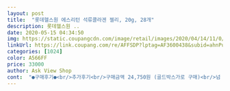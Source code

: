 ```yaml
---
layout: post 
title:  "롯데헬스원 에스리턴 석류콜라겐 젤리, 20g, 28개" 
description: 롯데헬스원 ..
date: 2020-05-15 04:34:50 
img: https://static.coupangcdn.com/image/retail/images/2020/04/14/11/0/5e7c3fec-ecd0-4500-839e-ec5585bf3a4a.jpg 
linkUrl: https://link.coupang.com/re/AFFSDP?lptag=AF3600438&subid=ahnPublicAsk&pageKey=1492062061&itemId=2561293840&vendorItemId=70553768633&traceid=V0-113-9efbf1920413c8e6 
categories: [1024] 
color: A566FF 
price: 33000 
author: Ask View Shop 
cont:  "●구매후기●<br/>추가후기<br/>구매금액 24,750원 (골드박스가로 구매)<br/>넘 맛있어서 또 구매생각있어요<br/>다만 가격이 안맞아서 ㅋㅋㅋㅋㅋㅋ<br/>더러운 비닐 그대로 버리면 안되는데 비닐로 배출이라는 문구만 보고 그냥 버리는 사람도 많더라구요<br/>둘 다 저한테 맞고 효과가 있나바영<br/>롯데에서 만든 건강식품이네요<br/>막 맛있지는 않고요 ㅎㅎ<br/>많이 달진 않고 시콤한 맛입니다<br/>먹고나서 비닐에 묻은 잔여물 씻어내고 버리세요<br/>먹어보면 아 진짜 물.<br/>한.<br/>방.<br/>울.<br/>도.<br/> 안들어간것 같다.<br/>.<br/>하실거에요<br/>며칠 먹으니 얼굴이 쫀쫀해지는 느낌이에요<br/>물한방울 섞지않았다는 문구가 눈에 딱 들어왔는데<br/>석류찐하고 새콤한맛이매력있네요<br/>요즘 대세라는 석류젤리 한번 사 봤습니다.<br/><br/>우리 다음 세대를 위해^^<br/>이전에는 에버콜라겐 먹었는데 그것도 이런 느낌이었어요<br/>작지만 기름 묻은거 아니니 쉽게 씻어지는건 씻어 버리자구요<br/>제 피부가 엄청 극단적으로 수분 부족 지성이거든요<br/>좀 내려줘여^^<br/>진짜 찐하고, 완전 쪼온득<br/>쫀득한 식감에 상큼한 맛까지 이거 자주 구매하게 될 듯 하네요.<br/><br/>피곤하고 피부관리 차원으로 꾸준히 먹어볼게요<br/>피부건강 생각하면서 의무적으로 쉽게 접근할 수는 있을 것 같아요<br/>피지 트러블같은게 줄어 매끄럽고 좀 탱탱한 느낌 들어요<br/>" 
---
```

